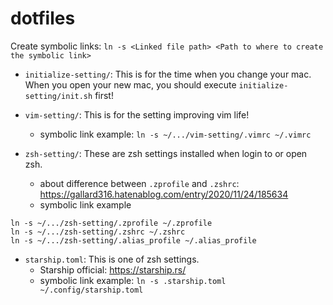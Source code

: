 # dotfiles

Create symbolic links: `ln -s <Linked file path> <Path to where to create the symbolic link>`

* `initialize-setting/`: This is for the time when you change your mac. When you open your new mac, you should execute `initialize-setting/init.sh` first!

* `vim-setting/`: This is for the setting improving vim life!
  * symbolic link example: `ln -s ~/.../vim-setting/.vimrc ~/.vimrc`

* `zsh-setting/`: These are zsh settings installed when login to or open zsh.
  * about difference between `.zprofile` and `.zshrc`: https://gallard316.hatenablog.com/entry/2020/11/24/185634
  * symbolic link example

```
ln -s ~/.../zsh-setting/.zprofile ~/.zprofile
ln -s ~/.../zsh-setting/.zshrc ~/.zshrc
ln -s ~/.../zsh-setting/.alias_profile ~/.alias_profile
```

* `starship.toml`: This is one of zsh settings.
  * Starship official: https://starship.rs/
  * symbolic link example: `ln -s .starship.toml ~/.config/starship.toml`
